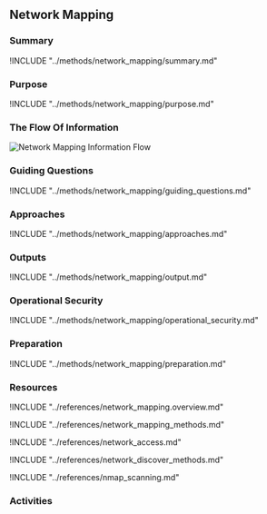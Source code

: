 ## Network Mapping

### Summary
!INCLUDE "../methods/network_mapping/summary.md"

### Purpose
!INCLUDE "../methods/network_mapping/purpose.md"

### The Flow Of Information
![Network Mapping Information Flow](images/info_flows/network_mapping.svg)

### Guiding Questions
!INCLUDE "../methods/network_mapping/guiding_questions.md"

### Approaches
!INCLUDE "../methods/network_mapping/approaches.md"

### Outputs
!INCLUDE "../methods/network_mapping/output.md"

### Operational Security
!INCLUDE "../methods/network_mapping/operational_security.md"

### Preparation
!INCLUDE "../methods/network_mapping/preparation.md"

### Resources
<div class="greybox">
!INCLUDE "../references/network_mapping.overview.md"

!INCLUDE "../references/network_mapping_methods.md"

!INCLUDE "../references/network_access.md"

!INCLUDE "../references/network_discover_methods.md"

!INCLUDE "../references/nmap_scanning.md"

</div>

### Activities
